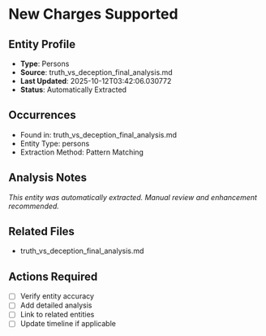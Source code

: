 # New Charges Supported

## Entity Profile
- **Type**: Persons
- **Source**: truth_vs_deception_final_analysis.md
- **Last Updated**: 2025-10-12T03:42:06.030772
- **Status**: Automatically Extracted

## Occurrences
- Found in: truth_vs_deception_final_analysis.md
- Entity Type: persons
- Extraction Method: Pattern Matching

## Analysis Notes
*This entity was automatically extracted. Manual review and enhancement recommended.*

## Related Files
- truth_vs_deception_final_analysis.md

## Actions Required
- [ ] Verify entity accuracy
- [ ] Add detailed analysis
- [ ] Link to related entities
- [ ] Update timeline if applicable
